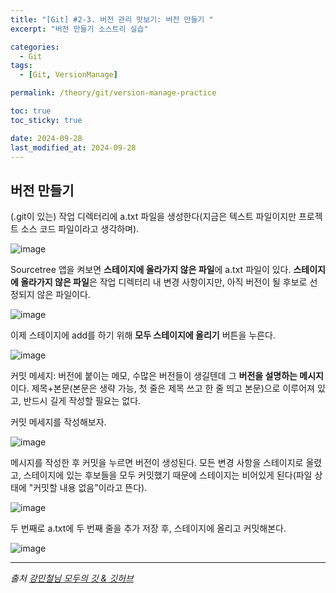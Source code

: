 ```yaml
---
title: "[Git] #2-3. 버전 관리 맛보기: 버전 만들기 "
excerpt: "버전 만들기 소스트리 실습"

categories:
  - Git
tags:
  - [Git, VersionManage]

permalink: /theory/git/version-manage-practice

toc: true
toc_sticky: true

date: 2024-09-28
last_modified_at: 2024-09-28
---
```


## 버전 만들기

(.git이 있는) 작업 디렉터리에 a.txt 파일을 생성한다(지금은 텍스트 파일이지만 프로젝트 소스 코드 파일이라고 생각하며).

![image](https://github.com/user-attachments/assets/81e573a8-f7fc-4f90-a097-1028d1f328b9)


Sourcetree 앱을 켜보면 **스테이지에 올라가지 않은 파일**에 a.txt 파일이 있다. **스테이지에 올라가지 않은 파일**은 작업 디렉터리 내 변경 사항이지만, 아직 버전이 될 후보로 선정되지 않은 파일이다. 

![image](https://github.com/user-attachments/assets/233920f9-7656-4155-b22a-15e774a0848d)


이제 스테이지에 add를 하기 위해 **모두 스테이지에 올리기** 버튼을 누른다.

![image](https://github.com/user-attachments/assets/a5b6ba68-29b7-4143-ada8-b3a71441092d)


커밋 메세지: 버전에 붙이는 메모, 수많은 버전들이 생길텐데 그 **버전을 설명하는 메시지**이다. 제목+본문(본문은 생략 가능, 첫 줄은 제목 쓰고 한 줄 띄고 본문)으로 이루어져 있고, 반드시 길게 작성할 필요는 없다.  

커밋 메세지를 작성해보자.

![image](https://github.com/user-attachments/assets/ec3d604a-45f8-47c9-b68c-9f0faa8e315c)


메시지를 작성한 후 커밋을 누르면 버전이 생성된다. 모든 변경 사항을 스테이지로 올렸고, 스테이지에 있는 후보들을 모두 커밋했기 때문에 스테이지는 비어있게 된다(파일 상태에 "커밋할 내용 없음"이라고 뜬다). 

![image](https://github.com/user-attachments/assets/363a2ea7-0f6e-4359-8365-1fe00ae2d0fc)


두 번째로 a.txt에 두 번째 줄을 추가 저장 후, 스테이지에 올리고 커밋해본다.

![image](https://github.com/user-attachments/assets/b10f4a67-6089-4d74-a821-4e9029295b08)

--- 

*출처*
*[강민철님 모두의 깃 & 깃허브](https://www.inflearn.com/course/%EB%AA%A8%EB%91%90%EC%9D%98-%EA%B9%83-%EA%B9%83%ED%97%88%EB%B8%8C)*